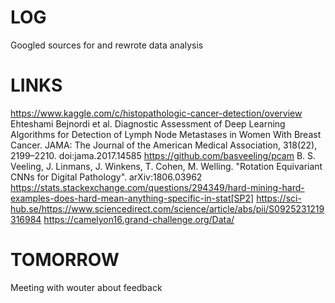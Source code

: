 # LOG

Googled sources for and rewrote data analysis

# LINKS
https://www.kaggle.com/c/histopathologic-cancer-detection/overview
Ehteshami Bejnordi et al. Diagnostic Assessment of Deep Learning Algorithms for Detection of Lymph Node Metastases in Women With Breast Cancer. JAMA: The Journal of the American Medical Association, 318(22), 2199–2210. doi:jama.2017.14585
https://github.com/basveeling/pcam
B. S. Veeling, J. Linmans, J. Winkens, T. Cohen, M. Welling. "Rotation Equivariant CNNs for Digital Pathology". arXiv:1806.03962
https://stats.stackexchange.com/questions/294349/hard-mining-hard-examples-does-hard-mean-anything-specific-in-stat[SP2]
https://sci-hub.se/https://www.sciencedirect.com/science/article/abs/pii/S0925231219316984
https://camelyon16.grand-challenge.org/Data/

# TOMORROW
Meeting with wouter about feedback
